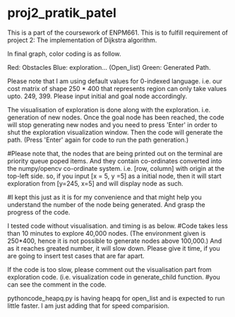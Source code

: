# proj2_pratik_patel
This is a part of the coursework of ENPM661. This is to fulfill requirement of project 2: The implementation of Dijkstra algorithm. 

In final graph, color coding is as follow.

Red: Obstacles
Blue: exploration... (Open_list)
Green: Generated Path. 


Please note that I am using default values for 0-indexed language. i.e. our cost matrix of shape 250 * 400 that represents region can only take values upto. 249, 399. Please input initial and goal node accordingly. 


The visualisation of exploration is done along with the exploration. i.e. generation of new nodes.
Once the goal node has been reached, the code will stop generating new nodes and you need to press 'Enter' in order to shut the exploration visualization window. Then the code will generate the path. (Press 'Enter' again for code to run the path generation.)



#Please note that, the nodes that are being printed out on the terminal are priority queue poped items. And they contain co-ordinates converted into the numpy/opencv co-ordinate system. i.e. [row, column] with origin at the top-left side. so, if you input [x = 5, y =5] as a initial node, then it will start exploration from [y=245, x=5] and will display node as such. 


#I kept this just as it is for my convenience and that might help you understand the number of the node being generated. And grasp the progress of the code. 

I tested code without visualisation. and timing is as below. 
#Code takes less than 10 minutes to explore 40,000 nodes. (The environment given is 250*400, hence it is not possible to generate nodes above 100,000.) And as it reaches greated number,  it will slow down. Please give it time, if you are going to insert test cases that are far apart. 


If the code is too slow, please comment out the visualisation part from exploration code. (i.e. visualization code in generate_child function. #you can see the comment in the code. 

pythoncode_heapq.py is having heapq for open_list and is expected to run little faster. I am just adding that for speed comparision. 
